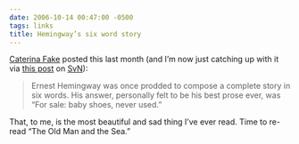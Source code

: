 ```yaml
---
date: 2006-10-14 00:47:00 -0500
tags: links
title: Hemingway’s six word story
---
```


[Caterina Fake](http://www.caterina.net/) posted this last month (and I’m now just catching up with it via [this post](http://37signals.com/svn/archives2/sunspots_the_bubble_dome_edition.php) on [SvN](http://37signals.com/svn/)):

> Ernest Hemingway was once prodded to compose a complete story in six words. His answer, personally felt to be his best prose ever, was “For sale: baby shoes, never used.”

That, to me, is the most beautiful and sad thing I’ve ever read. Time to re-read “The Old Man and the Sea.”